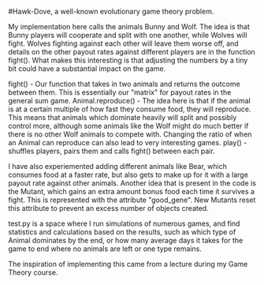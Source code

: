 #Hawk-Dove, a well-known evolutionary game theory problem.

My implementation here calls the animals Bunny and Wolf. The idea is that Bunny players will cooperate and split with one another, while Wolves will fight.
Wolves fighting against each other will leave them worse off, and details on the other payout rates against different players are in the function fight().
What makes this interesting is that adjusting the numbers by a tiny bit could have a substantial impact on the game.

fight() - Our function that takes in two animals and returns the outcome between them. This is essentially our "matrix" for payout rates in the general sum game.
Animal.reproduce() - The idea here is that if the animal is at a certain multiple of how fast they consume food, they will reproduce.
This means that animals which dominate heavily will split and possibly control more, although some animals like the Wolf might do much better if there
is no other Wolf animals to compete with. Changing the ratio of when an Animal can reproduce can also lead to very interesting games.
play() - shuffles players, pairs them and calls fight() between each pair.


I have also experiemented adding different animals like Bear, which consumes food at a faster rate, but also gets to make up for it with a large payout rate
against other animals. Another idea that is present in the code is the Mutant, which gains an extra amount bonus food each time it survives a fight. This
is represented with the attribute "good_gene". New Mutants reset this attribute to prevent an excess number of objects created.


test.py is a space where I run simulations of numerous games, and find statistics and calculations based on the results, such as which type of Animal dominates 
by the end, or how many average days it takes for the game to end where no animals are left or one type remains.


The inspiration of implementing this came from a lecture during my Game Theory course.
